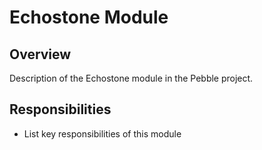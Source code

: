 # Echostone Module

## Overview
Description of the Echostone module in the Pebble project.

## Responsibilities
- List key responsibilities of this module
